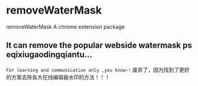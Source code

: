 # removeWaterMask
removeWaterMask
A chrome extension package 
## It can remove the popular webside watermask ps eqixiugaodingqiantu...
``For learning and communication only ,you know~!``
废弃了，因为找到了更好的方案去除各大在线编辑器水印的方法！！！
